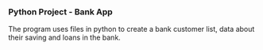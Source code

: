 ### Python Project - Bank App

The program uses files in python to create a bank customer list, data about their saving and loans in the bank.

